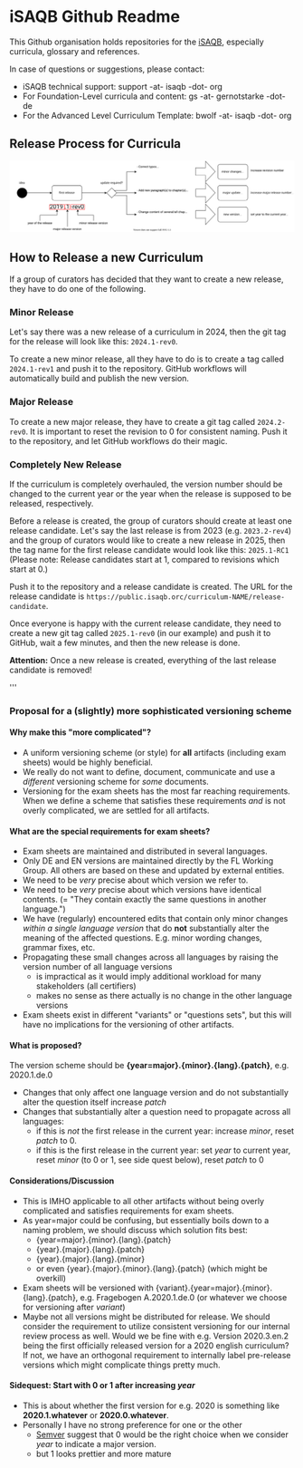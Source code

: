 # iSAQB Github Readme

This Github organisation holds repositories for the [iSAQB](https://isaqb.org), especially curricula, glossary and references.

In case of questions or suggestions, please contact:

* iSAQB technical support: support -at- isaqb -dot- org
* For Foundation-Level curricula and content: gs -at- gernotstarke -dot- de
* For the Advanced Level Curriculum Template: bwolf -at- isaqb -dot- org


## Release Process for Curricula

![Release process description for a curriculum, including the reasons for when to change which part of the release version](img/release_process.svg)


## How to Release a new Curriculum

If a group of curators has decided that they want to create a new release, they have to do one of the following.

### Minor Release
Let's say there was a new release of a curriculum in 2024, then the git tag for the release will look like this: `2024.1-rev0`. 

To create a new minor release, all they have to do is to create a tag called `2024.1-rev1` and push it to the repository. GitHub workflows will automatically build and publish the new version. 

### Major Release
To create a new major release, they have to create a git tag called `2024.2-rev0`. It is important to reset the revision to 0 for consistent naming. Push it to the repository, and let GitHub workflows do their magic. 

### Completely New Release
If the curriculum is completely overhauled, the version number should be changed to the current year or the year when the release is supposed to be released, respectively. 

Before a release is created, the group of curators should create at least one release candidate. 
Let's say the last release is from 2023 (e.g. `2023.2-rev4`) and the group of curators would like to create a new release in 2025, then the tag name for the first release candidate would look like this: `2025.1-RC1` (Please note: Release candidates start at 1, compared to revisions which start at 0.)

Push it to the repository and a release candidate is created. The URL for the release candidate is 
`https://public.isaqb.orc/curriculum-NAME/release-candidate`. 

Once everyone is happy with the current release candidate, they need to create a new git tag called `2025.1-rev0` (in our example) and push it to GitHub, wait a few minutes, and then the new release is done. 

**Attention:** Once a new release is created, everything of the last release candidate is removed! 

'''

### Proposal for a (slightly) more sophisticated versioning scheme

#### Why make this "more complicated"?

* A uniform versioning scheme  (or style) for **all** artifacts (including exam sheets) would be highly beneficial.
* We really do not want to define, document, communicate and use a *different* versioning scheme for *some* documents.
* Versioning for the exam sheets has the most far reaching requirements. When we define a scheme that satisfies these requirements *and* is not overly complicated, we are settled for all artifacts.

#### What are the special requirements for exam sheets?

* Exam sheets are maintained and distributed in several languages.
* Only DE and EN versions are maintained directly by the FL Working Group. All others are based on these and updated by external entities.
* We need to be *very* precise about which version we refer to.
* We need to be *very* precise about which versions have identical contents. (= "They contain exactly the same questions in another language.")
* We have (regularly) encountered edits that contain only minor changes *within a single language version* that do **not** substantially alter the meaning of the affected questions. E.g. minor wording changes, grammar fixes, etc.
* Propagating these small changes across all languages by raising the version number of all language versions
  * is impractical as it would imply additional workload for many stakeholders (all certifiers)
  * makes no sense as there actually is no change in the other language versions
* Exam sheets exist in different "variants" or "questions sets", but this will have no implications for the versioning of other artifacts.

#### What is proposed?

The version scheme should be **{year=major}.{minor}.{lang}.{patch}**, e.g. 2020.1.de.0

* Changes that only affect one language version and do not substantially alter the question itself increase *patch*
* Changes that substantially alter a question need to propagate across all languages:
  * if this is *not* the first release in the current year: increase *minor*, reset *patch* to 0.
  * if this is the first release in the current year: set *year* to current year, reset *minor* (to 0 or 1, see side quest below), reset *patch* to 0
  
#### Considerations/Discussion

* This is IMHO applicable to all other artifacts without being overly complicated and satisfies requirements for exam sheets.
* As year=major could be confusing, but essentially boils down to a naming problem, we should discuss which solution fits best:
  * {year=major}.{minor}.{lang}.{patch}
  * {year}.{major}.{lang}.{patch}
  * {year}.{major}.{lang}.{minor}
  * or even {year}.{major}.{minor}.{lang}.{patch} (which might be overkill)
* Exam sheets will be versioned with {variant}.{year=major}.{minor}.{lang}.{patch}, e.g. Fragebogen A.2020.1.de.0  (or whatever we choose for versioning after *variant*)
* Maybe not all versions might be distributed for release. We should consider the requirement to utilize consistent versioning for our internal review process as well. Would we be fine with e.g. Version 2020.3.en.2 being the first officially released version for a 2020 english curriculum? If not, we have an orthogonal requirement to internally label pre-release versions which might complicate things pretty much.

#### Sidequest: Start with 0 or 1 after increasing *year*

* This is about whether the first version for e.g. 2020 is something like **2020.1.whatever** or **2020.0.whatever**.
* Personally I have no strong preference for one or the other
  * [Semver](https://semver.org/) suggest that 0 would be the right choice when we consider *year* to indicate a major version.
  * but 1 looks prettier and more mature


